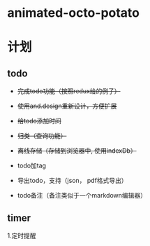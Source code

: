 # animated-octo-potato

# 计划

## todo
- ~~完成todo功能（按照redux给的例子）~~

- ~~使用and.design重新设计，方便扩展~~

- ~~给todo添加时间~~

- ~~归类（查询功能）~~

- ~~离线存储（存储到浏览器中, 使用indexDb）~~

- todo加tag

- 导出todo，支持（json， pdf格式导出）

- todo备注（备注类似于一个markdown编辑器）

## timer

1.定时提醒
